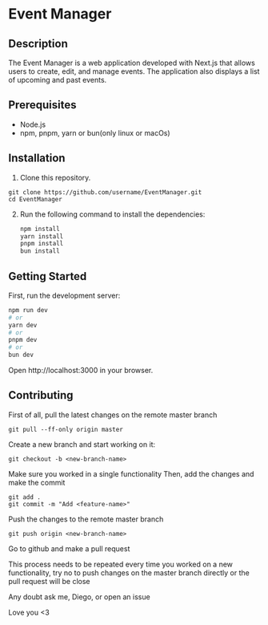 # Event Manager

## Description

The Event Manager is a web application developed with Next.js that allows users to create, edit, and manage events. The application also displays a list of upcoming and past events.

## Prerequisites

- Node.js
- npm, pnpm, yarn or bun(only linux or macOs)

## Installation

1. Clone this repository.
```
git clone https://github.com/username/EventManager.git
cd EventManager
```

2. Run the following command to install the dependencies:

   ```bash
   npm install
   yarn install
   pnpm install
   bun install
   ```

## Getting Started

First, run the development server:

```bash
npm run dev
# or
yarn dev
# or
pnpm dev
# or
bun dev
```

Open http://localhost:3000 in your browser.

## Contributing
First of all, pull the latest changes on the remote master branch
```
git pull --ff-only origin master
```
Create a new branch and start working on it:
```
git checkout -b <new-branch-name>
```
Make sure you worked in a single functionality
Then, add the changes and make the commit
```
git add .
git commit -m "Add <feature-name>"
```
Push the changes to the remote master branch
```
git push origin <new-branch-name>
```
Go to github and make a pull request

This process needs to be repeated every time you worked on a new functionality, try no to push changes on the master branch directly or the pull request will be close

Any doubt ask me, Diego, or open an issue

Love you <3
